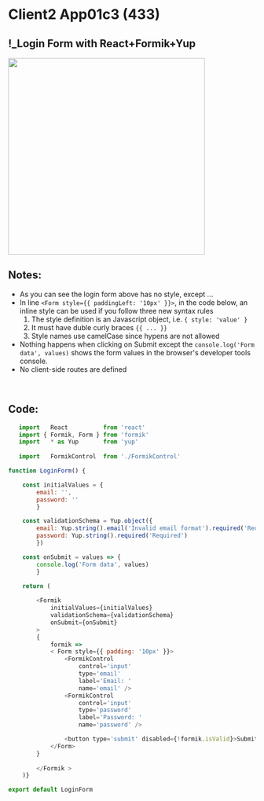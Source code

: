 # Client2 App01c3  (433)  
## !_Login Form with React+Formik+Yup 
  
<img src="Apps/images/et0433_client2-app01c3_screen1.png" class="img4" style="width:400px;"></br>
  
## Notes:  

- As you can see the login form above has no style, except ...
- In line `<Form style={{ paddingLeft: '10px' }}>`, in the code below, an inline style can be used if you follow three new syntax rules
  1. The style definition is an Javascript object, i.e. `{ style: 'value' }`
  2. It must have duble curly braces `{{ ... }}`
  3. Style names use camelCase since hypens are not allowed
- Nothing happens when clicking on Submit except the `console.log('Form data', values)` shows the form values in the browser's developer tools console.
- No client-side routes are defined 
  
</br>

## Code:
```javascript
   import   React          from 'react'
   import { Formik, Form } from 'formik'
   import   * as Yup       from 'yup'
   
   import   FormikControl  from './FormikControl'

function LoginForm() {

    const initialValues = {
        email: '',
        password: ''
        }

    const validationSchema = Yup.object({
        email: Yup.string().email('Invalid email format').required('Required'),
        password: Yup.string().required('Required')       
        })

    const onSubmit = values => {
        console.log('Form data', values)
        }

    return (
        
        <Formik
            initialValues={initialValues}
            validationSchema={validationSchema}
            onSubmit={onSubmit}
        >
        {
            formik => 
            < Form style={{ padding: '10px' }}>
                <FormikControl
                    control='input'
                    type='email'
                    label='Email: '
                    name='email' />
                <FormikControl
                    control='input'
                    type='password'
                    label='Password: '
                    name='password' />

                <button type='submit' disabled={!formik.isValid}>Submit</button>
            </Form>
        }
            
        </Formik >
    )}

export default LoginForm
```

